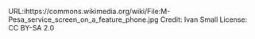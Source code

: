 URL:ihttps://commons.wikimedia.org/wiki/File:M-Pesa_service_screen_on_a_feature_phone.jpg 
Credit: Ivan Small 
License: CC BY-SA 2.0

